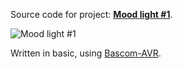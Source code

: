 Source code for project: **[Mood light #1](https://www.uctrl.net/projects/12/avr/mood-light-rbg-with-100-ma-outputs)**.

![Mood light #1](https://images.uctrl.net/sized/width/md/37/5/537-width-md.jpeg)

Written in basic, using [Bascom-AVR](http://www.mcselec.com/).
